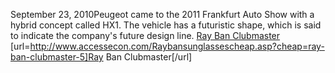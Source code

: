 September 23, 2010Peugeot came to the 2011 Frankfurt Auto Show with a hybrid concept  called HX1. The vehicle has a futuristic shape, which is said to  indicate the company's future design line.
 <a href="http://www.accessecon.com/Raybansunglassescheap.asp?cheap=ray-ban-clubmaster-5" >Ray Ban Clubmaster</a>
[url=http://www.accessecon.com/Raybansunglassescheap.asp?cheap=ray-ban-clubmaster-5]Ray Ban Clubmaster[/url]